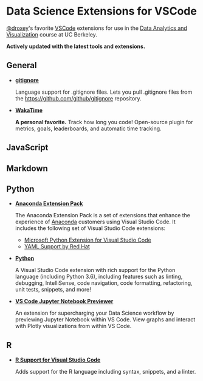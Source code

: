 <!-- TITLE: VSCode Extensions -->
<!-- SUBTITLE: Data science extensions for VSCode -->

# Data Science Extensions for VSCode

[@droxey](https://www.github.com/droxey)'s favorite [VSCode](https://code.visualstudio.com) extensions for use in the [Data Analytics and Visualization](https://bootcamp.berkeley.edu/data/curriculum/) course at UC Berkeley.

**Actively updated with the latest tools and extensions.**

## General

* **[gitignore](https://marketplace.visualstudio.com/items?itemName=codezombiech.gitignore)**

    Language support for .gitignore files. Lets you pull .gitignore files from the <https://github.com/github/gitignore> repository.

* **[WakaTime](https://wakatime.com/vs-code)**

    **A personal favorite.** Track how long you code! Open-source plugin for metrics, goals, leaderboards, and automatic time tracking.

## JavaScript

## Markdown

## Python

* **[Anaconda Extension Pack](https://marketplace.visualstudio.com/items?itemName=ms-python.anaconda-extension-pack)**

    The Anaconda Extension Pack is a set of extensions that enhance the experience of [Anaconda](https://www.anaconda.com/distribution/) customers using Visual Studio Code. It includes the following set of Visual Studio Code extensions:

    * [Microsoft Python Extension for Visual Studio Code](https://marketplace.visualstudio.com/items?itemName=ms-python.python)
    * [YAML Support by Red Hat](https://marketplace.visualstudio.com/items?itemName=redhat.vscode-yaml)

* **[Python](https://marketplace.visualstudio.com/items?itemName=ms-python.python)**

    A Visual Studio Code extension with rich support for the Python language (including Python 3.6), including features such as linting, debugging, IntelliSense, code navigation, code formatting, refactoring, unit tests, snippets, and more!

* **[VS Code Jupyter Notebook Previewer](https://marketplace.visualstudio.com/items?itemName=jithurjacob.nbpreviewer)**

    An extension for supercharging your Data Science workflow by previewing Jupyter Notebook within VS Code. View graphs and interact with Plotly visualizations from within VS Code.

## R

* **[R Support for Visual Studio Code](https://marketplace.visualstudio.com/items?itemName=Ikuyadeu.r)**

    Adds support for the R language including syntax, snippets, and a linter.
